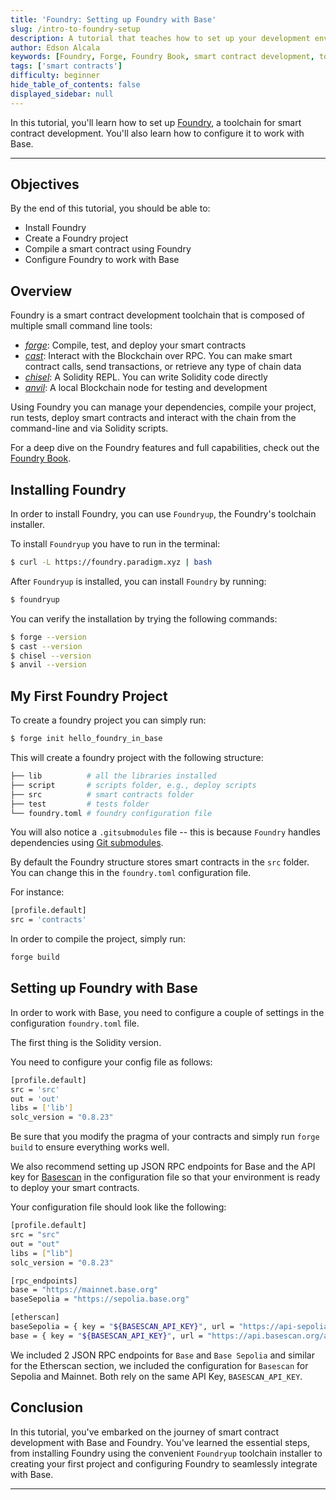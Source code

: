 ```yaml
---
title: 'Foundry: Setting up Foundry with Base'
slug: /intro-to-foundry-setup
description: A tutorial that teaches how to set up your development environment to work with Foundry.
author: Edson Alcala
keywords: [Foundry, Forge, Foundry Book, smart contract development, toolchain]
tags: ['smart contracts']
difficulty: beginner
hide_table_of_contents: false
displayed_sidebar: null
---
```


In this tutorial, you'll learn how to set up [Foundry], a toolchain for smart contract development. You'll also learn how to configure it to work with Base.

---

## Objectives

By the end of this tutorial, you should be able to:

- Install Foundry
- Create a Foundry project
- Compile a smart contract using Foundry
- Configure Foundry to work with Base

## Overview

Foundry is a smart contract development toolchain that is composed of multiple small command line tools:

- _[forge]_: Compile, test, and deploy your smart contracts
- _[cast]_: Interact with the Blockchain over RPC. You can make smart contract calls, send transactions, or retrieve any type of chain data
- _[chisel]_: A Solidity REPL. You can write Solidity code directly
- _[anvil]_: A local Blockchain node for testing and development

Using Foundry you can manage your dependencies, compile your project, run tests, deploy smart contracts and interact with the chain from the command-line and via Solidity scripts.

For a deep dive on the Foundry features and full capabilities, check out the [Foundry Book].

## Installing Foundry

In order to install Foundry, you can use `Foundryup`, the Foundry's toolchain installer.

To install `Foundryup` you have to run in the terminal:

```bash
$ curl -L https://foundry.paradigm.xyz | bash
```

After `Foundryup` is installed, you can install `Foundry` by running:

```bash
$ foundryup
```

You can verify the installation by trying the following commands:

```bash
$ forge --version
$ cast --version
$ chisel --version
$ anvil --version
```

## My First Foundry Project

To create a foundry project you can simply run:

```bash
$ forge init hello_foundry_in_base
```

This will create a foundry project with the following structure:

```bash
├── lib          # all the libraries installed
├── script       # scripts folder, e.g., deploy scripts
├── src          # smart contracts folder
├── test         # tests folder
└── foundry.toml # foundry configuration file
```

You will also notice a `.gitsubmodules` file -- this is because `Foundry` handles dependencies using [Git submodules].

By default the Foundry structure stores smart contracts in the `src` folder. You can change this in the `foundry.toml` configuration file.

For instance:

```bash
[profile.default]
src = 'contracts'
```

In order to compile the project, simply run:

```bash
forge build
```

## Setting up Foundry with Base

In order to work with Base, you need to configure a couple of settings in the configuration `foundry.toml` file.

The first thing is the Solidity version.

You need to configure your config file as follows:

```bash
[profile.default]
src = 'src'
out = 'out'
libs = ['lib']
solc_version = "0.8.23"
```

Be sure that you modify the pragma of your contracts and simply run `forge build` to ensure everything works well.

We also recommend setting up JSON RPC endpoints for Base and the API key for [Basescan] in the configuration file so that your environment is ready to deploy your smart contracts.

Your configuration file should look like the following:

```bash
[profile.default]
src = "src"
out = "out"
libs = ["lib"]
solc_version = "0.8.23"

[rpc_endpoints]
base = "https://mainnet.base.org"
baseSepolia = "https://sepolia.base.org"

[etherscan]
baseSepolia = { key = "${BASESCAN_API_KEY}", url = "https://api-sepolia.basescan.org/api" }
base = { key = "${BASESCAN_API_KEY}", url = "https://api.basescan.org/api" }
```

We included 2 JSON RPC endpoints for `Base` and `Base Sepolia` and similar for the Etherscan section, we included the configuration for `Basescan` for Sepolia and Mainnet. Both rely on the same API Key, `BASESCAN_API_KEY`.

## Conclusion

In this tutorial, you've embarked on the journey of smart contract development with Base and Foundry. You've learned the essential steps, from installing Foundry using the convenient `Foundryup` toolchain installer to creating your first project and configuring Foundry to seamlessly integrate with Base.

---

[Foundry]: https://github.com/foundry-rs/foundry
[Foundry Book]: https://book.getfoundry.sh/
[chisel]: https://book.getfoundry.sh/chisel/
[cast]: https://book.getfoundry.sh/cast/
[anvil]: https://book.getfoundry.sh/anvil/
[forge]: https://book.getfoundry.sh/forge/
[Git submodules]: https://git-scm.com/book/en/v2/Git-Tools-Submodules
[OP Stack]: https://stack.optimism.io/
[Differences between Ethereum and Base]: https://docs.base.org/differences/
[Basescan]: https://basescan.org/

